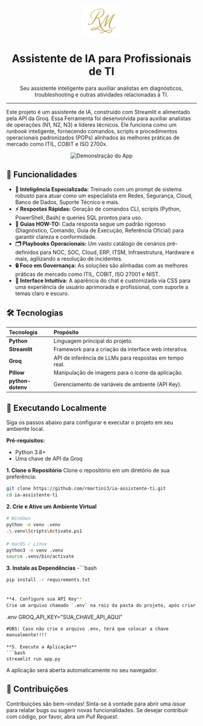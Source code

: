 <div align="center">
  <img src="https://raw.githubusercontent.com/rmartini3/ia-assistente-ti/main/.assets/Logo_RM_Gold.png" alt="Logo" width="100">
  <h1>Assistente de IA para Profissionais de TI</h1>
  <p>
    Seu assistente inteligente para auxiliar analistas em diagnósticos, troubleshooting e outras atividades relacionadas à TI.
  </p>
</div>

---

Este projeto é um assistente de IA, construído com Streamlit e alimentado pela API da Groq.
Essa Ferramenta foi desenvolvida para auxiliar analistas de operações (N1, N2, N3) e líderes técnicos. Ele funciona como um *runbook* inteligente, fornecendo comandos, scripts e procedimentos operacionais padronizados (POPs) alinhados às melhores práticas de mercado como ITIL, COBIT e ISO 2700x.

<div align="center">
  <img src="https://raw.githubusercontent.com/rmartini3/ia-assistente-ti/main/.assets/demo.gif" alt="Demonstração do App" width="800">
</div>

## 🎯 Funcionalidades

*   **🧠 Inteligência Especializada:** Treinado com um prompt de sistema robusto para atuar como um especialista em Redes, Segurança, Cloud, Banco de Dados, Suporte Técnico e mais.
*   **⚡ Respostas Rápidas:** Geração de comandos CLI, scripts (Python, PowerShell, Bash) e queries SQL prontos para uso.
*   **📖 Guias HOW-TO:** Cada resposta segue um padrão rigoroso (Diagnóstico, Comando, Guia de Execução, Referência Oficial) para garantir clareza e conformidade.
*   **🗂️ Playbooks Operacionais:** Um vasto catálogo de cenários pré-definidos para NOC, SOC, Cloud, ERP, ITSM, Infraestrutura, Hardware e mais, agilizando a resolução de incidentes.
*   **🔒 Foco em Governança:** As soluções são alinhadas com as melhores práticas de mercado como ITIL, COBIT, ISO 27001 e NIST.
*   **🎨 Interface Intuitiva:** A aparência do chat é customizada via CSS para uma experiência de usuário aprimorada e profissional, com suporte a temas claro e escuro.

## 🛠️ Tecnologias

| Tecnologia | Propósito |
| :--- | :--- |
| **Python** | Linguagem principal do projeto. |
| **Streamlit** | Framework para a criação da interface web interativa. |
| **Groq** | API de inferência de LLMs para respostas em tempo real. |
| **Pillow** | Manipulação de imagens para o ícone da aplicação. |
| **python-dotenv**| Gerenciamento de variáveis de ambiente (API Key). |

## 🚀 Executando Localmente

Siga os passos abaixo para configurar e executar o projeto em seu ambiente local.

**Pré-requisitos:**
*   Python 3.8+
*   Uma chave de API da Groq

**1. Clone o Repositório**
Clone o repositório em um diretório de sua preferência:
```sh
git clone https://github.com/rmartini3/ia-assistente-ti.git
cd ia-assistente-ti
```

**2. Crie e Ative um Ambiente Virtual**
```bash
# Windows
python -m venv .venv
.\.venv\Scripts\Activate.ps1

# macOS / Linux
python3 -m venv .venv
source .venv/bin/activate
```

**3. Instale as Dependências**
-```bash
```sh
pip install -r requirements.txt


**4. Configure sua API Key**
Crie um arquivo chamado `.env` na raiz da pasta do projeto, após criar o arquivo .env, adicione sua chave da Groq:
```
.env
GROQ_API_KEY="SUA_CHAVE_API_AQUI"
```
#OBS: Caso não crie o arquivo .env, terá que colocar a chave manualmente!!!!

**5. Execute a Aplicação**
```bash
streamlit run app.py
```

A aplicação será aberta automaticamente no seu navegador.

## 🤝 Contribuições

Contribuições são bem-vindas! 
Sinta-se à vontade para abrir uma *issue* para relatar bugs ou sugerir novas funcionalidades. 
Se desejar contribuir com código, por favor, abra um *Pull Request*.
